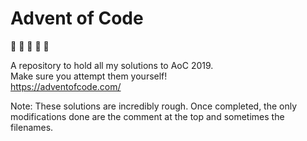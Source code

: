 # Advent of Code
:christmas_tree: :gift: :christmas_tree: :gift: :christmas_tree:

A repository to hold all my solutions to AoC 2019.<br>
Make sure you attempt them yourself!<br>
https://adventofcode.com/

Note: These solutions are incredibly rough.
Once completed, the only modifications done are the comment at the top and sometimes the filenames. 
